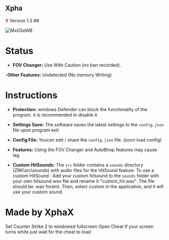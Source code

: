 ## Xpha
X Version 1.3 ##

![MxG5eWB](https://github.com/user-attachments/assets/4c52f8ad-bcda-4ac6-9678-37b707ea5f47)

# Status

- **FOV Changer:**
	Use With Caution (no ban recorded).

-**Other Features:**
	Undetected (No memory Writing)

# Instructions

- **Protection:** windows Defender can block the functionality of the program. it is recommended to disable it

- **Settings Save:** The software saves the latest settings to the `config.json` file upon program exit.

- **Config File:** Youcan edit / share the `config.json` file. (soon load config)

- **Features:** Using the FOV Changer and AutoBhop features may cause lag.

- **Custom HitSounds:** The `src` folder contains a `sounds` directory (ZRK\src\sounds) with audio files for the HitSound feature.
	To use a custom HitSound :
		Add your custom hitsound to the `sounds` folder with your own hitsound.wav file and rename it "custom_hit.wav".
		The file should be .wav foramt.
		Then, select custom in the application, and it will use your custom sound.

# Made by XphaX

Set Counter Strike 2 to windowed fullscreen
Open Cheat
If your screen turns white just wait for the cheat to load
